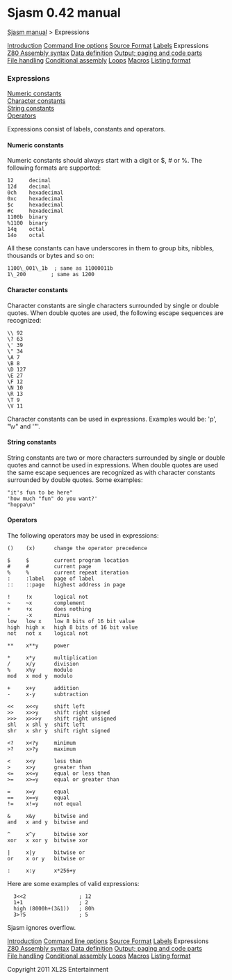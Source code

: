 # Sjasm 0.42 manual

[Sjasm manual](sjasmmanual.md) > Expressions

[Introduction](sjasmman0.md) [Command line options](sjasmman1.md) [Source Format](sjasmman2.md) [Labels](sjasmman3.md) Expressions [Z80 Assembly syntax](sjasmman5.md) [Data definition](sjasmman6.md) [Output; paging and code parts](sjasmman7.md) [File handling](sjasmman8.md) [Conditional assembly](sjasmman9.md) [Loops](sjasmman10.md) [Macros](sjasmman11.md) [Listing format](sjasmman12.md)

### Expressions

[Numeric constants](#numeric-constants)  
[Character constants](#character-constants)  
[String constants](#string-constants)  
[Operators](#operators)

Expressions consist of labels, constants and operators.

#### Numeric constants

Numeric constants should always start with a digit or $, # or %. The following formats are supported:
```
12     decimal
12d    decimal
0ch    hexadecimal
0xc    hexadecimal
$c     hexadecimal
#c     hexadecimal
1100b  binary
%1100  binary
14q    octal
14o    octal
```
All these constants can have underscores in them to group bits, nibbles, thousands or bytes and so on:
```
1100\_001\_1b  ; same as 11000011b
1\_200        ; same as 1200
```
#### Character constants

Character constants are single characters surrounded by single or double quotes. When double quotes are used, the following escape sequences are recognized:
```
\\ 92
\? 63
\' 39
\" 34
\A 7
\B 8
\D 127
\E 27
\F 12
\N 10
\R 13
\T 9
\V 11
```
Character constants can be used in expressions. Examples would be: 'p', "\\v" and '"'.

#### String constants

String constants are two or more characters surrounded by single or double quotes and cannot be used in expressions. When double quotes are used the same escape sequences are recognized as with character constants surrounded by double quotes. Some examples:
```
"it's fun to be here"
'how much "fun" do you want?'
"hoppa\n"
```
#### Operators

The following operators may be used in expressions:
```
()    (x)      change the operator precedence

$     $        current program location
#     #        current page
%     %        current repeat iteration
:     :label   page of label
::    ::page   highest address in page

!     !x       logical not
~     ~x       complement
+     +x       does nothing
-     -x       minus
low   low x    low 8 bits of 16 bit value
high  high x   high 8 bits of 16 bit value
not   not x    logical not

**    x**y     power

*     x*y      multiplication
/     x/y      division
%     x%y      modulo
mod   x mod y  modulo

+     x+y      addition
-     x-y      subtraction

<<    x<<y     shift left
>>    x>>y     shift right signed
>>>   x>>>y    shift right unsigned
shl   x shl y  shift left
shr   x shr y  shift right signed

<?    x<?y     minimum
>?    x>?y     maximum

<     x<y      less than
>     x>y      greater than
<=    x<=y     equal or less than
>=    x>=y     equal or greater than

=     x=y      equal
==    x==y     equal
!=    x!=y     not equal

&     x&y      bitwise and
and   x and y  bitwise and

^     x^y      bitwise xor
xor   x xor y  bitwise xor

|     x|y      bitwise or
or    x or y   bitwise or

:     x:y      x*256+y
```
Here are some examples of valid expressions:
```
  3<<2                 ; 12
  1+1                  ; 2
  high (8000h+(3&1))   ; 80h
  3>?5                 ; 5
```
Sjasm ignores overflow.

[Introduction](sjasmman0.md) [Command line options](sjasmman1.md) [Source Format](sjasmman2.md) [Labels](sjasmman3.md) Expressions [Z80 Assembly syntax](sjasmman5.md) [Data definition](sjasmman6.md) [Output; paging and code parts](sjasmman7.md) [File handling](sjasmman8.md) [Conditional assembly](sjasmman9.md) [Loops](sjasmman10.md) [Macros](sjasmman11.md) [Listing format](sjasmman12.md)

Copyright 2011 XL2S Entertainment